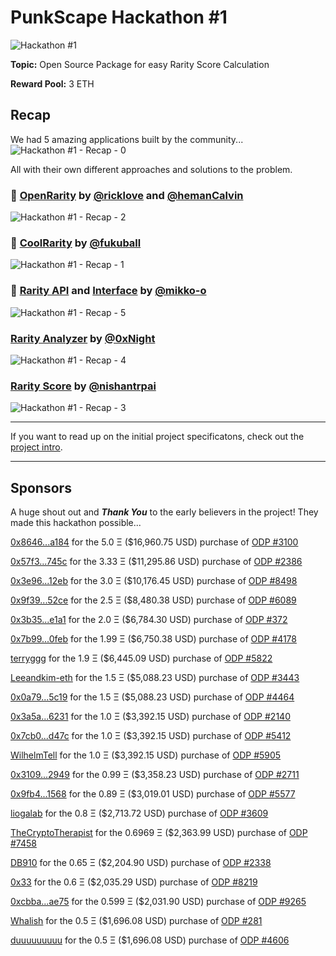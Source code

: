 # PunkScape Hackathon #1

![Hackathon #1](https://user-images.githubusercontent.com/2725836/132677018-ed879bec-2169-462e-a03a-e99b72a7b37a.png)

**Topic:** Open Source Package for easy Rarity Score Calculation

**Reward Pool:** 3 ETH

## Recap

We had 5 amazing applications built by the community...
![Hackathon #1 - Recap - 0](https://user-images.githubusercontent.com/2725836/135978809-65872e57-33a6-4525-acc0-acd7ef0a01ba.png)

All with their own different approaches and solutions to the problem.

### 🥇 [OpenRarity](https://github.com/cryptoDevAmigos/rarity-analyzer) by [@ricklove](https://github.com/ricklove) and [@hemanCalvin](https://github.com/hemanCalvin)
![Hackathon #1 - Recap - 2](https://user-images.githubusercontent.com/2725836/135979223-dbc4c3b9-b3a8-4b28-b627-72cb4b7c4bc6.png)

### 🥈 [CoolRarity](https://github.com/fukuball/rarity-analyser) by [@fukuball](https://github.com/fukuball)
![Hackathon #1 - Recap - 1](https://user-images.githubusercontent.com/2725836/135979219-54c6f30f-bd5f-415d-b856-5868c92116cc.png)

### 🥉 [Rarity API](https://github.com/mikko-o/rarity-analyser) and [Interface](https://github.com/mikko-o/rarity-interface) by [@mikko-o](https://github.com/mikko-o)
![Hackathon #1 - Recap - 5](https://user-images.githubusercontent.com/2725836/135979231-5e708fb7-ebe3-4ac8-91fa-1291b831290e.png)

### [Rarity Analyzer](https://github.com/middlerange/rarity-analyzer) by [@0xNight](https://github.com/middlerange)
![Hackathon #1 - Recap - 4](https://user-images.githubusercontent.com/2725836/135979230-1a774035-cd43-4f55-9183-d07dbc7f6b02.png)

### [Rarity Score](https://github.com/nishantrpai/rarity-score) by [@nishantrpai](https://github.com/nishantrpai)
![Hackathon #1 - Recap - 3](https://user-images.githubusercontent.com/2725836/135979227-7a6a140f-4b0b-4849-939b-6722cef0ba4c.png)

---

If you want to read up on the initial project specificatons, check out the [project intro](PROJECT_INTRO.md).

---

## Sponsors

A huge shout out and ***Thank You*** to the early believers in the project! They made this hackathon possible...

[0x8646...a184](https://opensea.io/0x86462c40c07981f0900e0ad3df5d757a9dc4a184) for the 5.0 Ξ ($16,960.75 USD) purchase of [ODP #3100](https://punkscape.xyz/onedaypunks/3100)

[0x57f3...745c](https://opensea.io/0x57f350127d0625d472da8c3a938a45920cfb745c) for the 3.33 Ξ ($11,295.86 USD) purchase of [ODP #2386](https://punkscape.xyz/onedaypunks/2386)

[0x3e96...12eb](https://opensea.io/0x3e960bbbd921e040b0c90a31746d95c9b5dd12eb) for the 3.0 Ξ ($10,176.45 USD) purchase of [ODP #8498](https://punkscape.xyz/onedaypunks/8498)

[0x9f39...52ce](https://opensea.io/0x9f39ed4e6d38dc7e599fd4d8f643a5810c7b52ce) for the 2.5 Ξ ($8,480.38 USD) purchase of [ODP #6089](https://punkscape.xyz/onedaypunks/6089)

[0x3b35...e1a1](https://opensea.io/0x3b35524aedf141f3bce124a12fd928f80609e1a1) for the 2.0 Ξ ($6,784.30 USD) purchase of [ODP #372](https://punkscape.xyz/onedaypunks/372)

[0x7b99...0feb](https://opensea.io/0x7b9997220d33d143bdc131acad832c7ee00b0feb) for the 1.99 Ξ ($6,750.38 USD) purchase of [ODP #4178](https://punkscape.xyz/onedaypunks/4178)

[terryggg](https://opensea.io/0x67825c200346614b433fbdb2f2e8fd2a93c515e7) for the 1.9 Ξ ($6,445.09 USD) purchase of [ODP #5822](https://punkscape.xyz/onedaypunks/5822)

[Leeandkim-eth](https://opensea.io/0x60724dfa39e8ccb9d005915b079ebdd2cc5578a0) for the 1.5 Ξ ($5,088.23 USD) purchase of [ODP #3443](https://punkscape.xyz/onedaypunks/3443)

[0x0a79...5c19](https://opensea.io/0x0a79ffd132fa5720ec7123a2bd46bf6372475c19) for the 1.5 Ξ ($5,088.23 USD) purchase of [ODP #4464](https://punkscape.xyz/onedaypunks/4464)

[0x3a5a...6231](https://opensea.io/0x3a5a8c837d74f16fa75c01087310d03125e66231) for the 1.0 Ξ ($3,392.15 USD) purchase of [ODP #2140](https://punkscape.xyz/onedaypunks/2140)

[0x7cb0...d47c](https://opensea.io/0x7cb05e2a8bd3beac988c9b8f6470eb054e08d47c) for the 1.0 Ξ ($3,392.15 USD) purchase of [ODP #5412](https://punkscape.xyz/onedaypunks/5412)

[WilhelmTell](https://opensea.io/0x4e248177e428b97b1462a2056a8000c58c4dae05) for the 1.0 Ξ ($3,392.15 USD) purchase of [ODP #5905](https://punkscape.xyz/onedaypunks/5905)

[0x3109...2949](https://opensea.io/0x3109d2ddc44823b8951df2f8c161d2d905332949) for the 0.99 Ξ ($3,358.23 USD) purchase of [ODP #2711](https://punkscape.xyz/onedaypunks/2711)

[0x9fb4...1568](https://opensea.io/0x9fb4bcc1d6e58b882e7397ae5b047eac68461568) for the 0.89 Ξ ($3,019.01 USD) purchase of [ODP #5577](https://punkscape.xyz/onedaypunks/5577)

[liogalab](https://opensea.io/0x3046312882115fc1a7d52150cbac93befb0b0cea) for the 0.8 Ξ ($2,713.72 USD) purchase of [ODP #3609](https://punkscape.xyz/onedaypunks/3609)

[TheCryptoTherapist](https://opensea.io/0x5ae92b69725fab29524ee91ff5127a7159bf9d95) for the 0.6969 Ξ ($2,363.99 USD) purchase of [ODP #7458](https://punkscape.xyz/onedaypunks/7458)

[DB910](https://opensea.io/0x8501fc1d5444f6be4f3e0215a1b3ad8752701054) for the 0.65 Ξ ($2,204.90 USD) purchase of [ODP #2338](https://punkscape.xyz/onedaypunks/2338)

[0x33](https://opensea.io/0x331347f2c476df95bb9a2668764cbb1a9a0a5d93) for the 0.6 Ξ ($2,035.29 USD) purchase of [ODP #8219](https://punkscape.xyz/onedaypunks/8219)

[0xcbba...ae75](https://opensea.io/0xcbbac906a26dc3830883d9b573c7d1245968ae75) for the 0.599 Ξ ($2,031.90 USD) purchase of [ODP #9265](https://punkscape.xyz/onedaypunks/9265)

[Whalish](https://opensea.io/0x7b8860d7915cfe904a3774cec5259e8741409e51) for the 0.5 Ξ ($1,696.08 USD) purchase of [ODP #281](https://punkscape.xyz/onedaypunks/281)

[duuuuuuuuu](https://opensea.io/0x898275de7a7673789f101b2ace5d65c35d1ae20a) for the 0.5 Ξ ($1,696.08 USD) purchase of [ODP #4606](https://punkscape.xyz/onedaypunks/4606)
